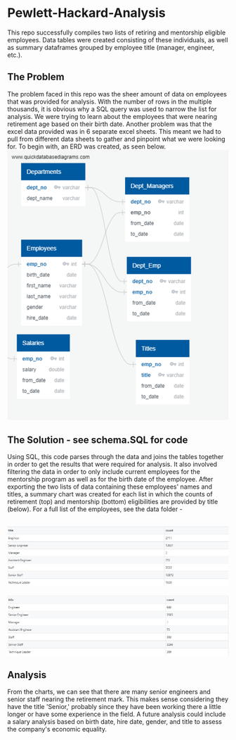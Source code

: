 # Pewlett-Hackard-Analysis
This repo successfully compiles two lists of retiring and mentorship eligible employees. Data tables were created consisting of these individuals, as well as summary dataframes grouped by employee title (manager, engineer, etc.).

## The Problem
The problem faced in this repo was the sheer amount of data on employees that was provided for analysis. With the number of rows in the multiple thousands, it is obvious why a SQL query was used to narrow the list for analysis. We were trying to learn about the employees that were nearing retirement age based on their birth date. Another problem was that the excel data provided was in 6 separate excel sheets. This meant we had to pull from different data sheets to gather and pinpoint what we were looking for. To begin with, an ERD was created, as seen below. 
![](EmployeeDB.png)

## The Solution - see schema.SQL for code
Using SQL, this code parses through the data and joins the tables together in order to get the results that were required for analysis. It also involved filtering the data in order to only include current employees for the mentorship program as well as for the birth date of the employee. After exporting the two lists of data containing these employees' names and titles, a summary chart was created for each list in which the counts of retirement (top) and mentorship (bottom) eligibilities are provided by title (below). For a full list of the employees, see the data folder - 

![retirement count by title](retiring_summary.JPG)
---
![mentorship count by title](mentor_summary.JPG)

## Analysis
From the charts, we can see that there are many senior engineers and senior staff nearing the retirement mark. This makes sense considering they have the title 'Senior,' probably since they have been working there a little longer or have some experience in the field. A future analysis could include a salary analysis based on birth date, hire date, gender, and title to assess the company's economic equality.
